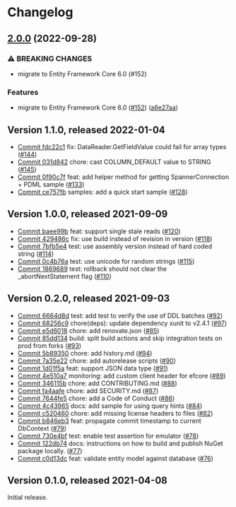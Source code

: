 # Changelog

## [2.0.0](https://github.com/googleapis/dotnet-spanner-entity-framework/compare/Google.Cloud.EntityFrameworkCore.Spanner-1.1.0...Google.Cloud.EntityFrameworkCore.Spanner-2.0.0) (2022-09-28)


### ⚠ BREAKING CHANGES

* migrate to Entity Framework Core 6.0 (#152)

### Features

* migrate to Entity Framework Core 6.0 ([#152](https://github.com/googleapis/dotnet-spanner-entity-framework/issues/152)) ([a6e27aa](https://github.com/googleapis/dotnet-spanner-entity-framework/commit/a6e27aa25c9deeab7022284bb1a21e79976a54de))

## Version 1.1.0, released 2022-01-04

- [Commit fdc22c1](https://github.com/googleapis/dotnet-spanner-entity-framework/commit/fdc22c1) fix: DataReader.GetFieldValue<T> could fail for array types ([#144](https://github.com/googleapis/dotnet-spanner-entity-framework/pull/144))
- [Commit 031d842](https://github.com/googleapis/dotnet-spanner-entity-framework/commit/031d842) chore: cast COLUMN\_DEFAULT value to STRING ([#145](https://github.com/googleapis/dotnet-spanner-entity-framework/pull/145))
- [Commit 0f90c7f](https://github.com/googleapis/dotnet-spanner-entity-framework/commit/0f90c7f) feat: add helper method for getting SpannerConnection + PDML sample ([#133](https://github.com/googleapis/dotnet-spanner-entity-framework/pull/133))
- [Commit ce757fb](https://github.com/googleapis/dotnet-spanner-entity-framework/commit/ce757fb) samples: add a quick start sample ([#128](https://github.com/googleapis/dotnet-spanner-entity-framework/pull/128))

## Version 1.0.0, released 2021-09-09

- [Commit baee99b](https://github.com/googleapis/dotnet-spanner-entity-framework/commit/baee99b) feat: support single stale reads ([#120](https://github.com/googleapis/dotnet-spanner-entity-framework/pull/120))
- [Commit 429486c](https://github.com/googleapis/dotnet-spanner-entity-framework/commit/429486c) fix: use build instead of revision in version ([#118](https://github.com/googleapis/dotnet-spanner-entity-framework/pull/118))
- [Commit 7bfb5e4](https://github.com/googleapis/dotnet-spanner-entity-framework/commit/7bfb5e4) test: use assembly version instead of hard coded string ([#114](https://github.com/googleapis/dotnet-spanner-entity-framework/pull/114))
- [Commit 0c4b76a](https://github.com/googleapis/dotnet-spanner-entity-framework/commit/0c4b76a) test: use unicode for random strings ([#115](https://github.com/googleapis/dotnet-spanner-entity-framework/pull/115))
- [Commit 1869689](https://github.com/googleapis/dotnet-spanner-entity-framework/commit/1869689) test: rollback should not clear the \_abortNextStatement flag ([#110](https://github.com/googleapis/dotnet-spanner-entity-framework/pull/110))

## Version 0.2.0, released 2021-09-03

- [Commit 6664d8d](https://github.com/googleapis/dotnet-spanner-entity-framework/commit/6664d8d) test: add test to verify the use of DDL batches ([#92](https://github.com/googleapis/dotnet-spanner-entity-framework/pull/92))
- [Commit 68256c9](https://github.com/googleapis/dotnet-spanner-entity-framework/commit/68256c9) chore(deps): update dependency xunit to v2.4.1 ([#97](https://github.com/googleapis/dotnet-spanner-entity-framework/pull/97))
- [Commit e5d6018](https://github.com/googleapis/dotnet-spanner-entity-framework/commit/e5d6018) chore: add renovate.json ([#85](https://github.com/googleapis/dotnet-spanner-entity-framework/pull/85))
- [Commit 85dd134](https://github.com/googleapis/dotnet-spanner-entity-framework/commit/85dd134) build: split build actions and skip integration tests on prod from forks ([#93](https://github.com/googleapis/dotnet-spanner-entity-framework/pull/93))
- [Commit 5b89350](https://github.com/googleapis/dotnet-spanner-entity-framework/commit/5b89350) chore: add history.md ([#94](https://github.com/googleapis/dotnet-spanner-entity-framework/pull/94))
- [Commit 7a35e22](https://github.com/googleapis/dotnet-spanner-entity-framework/commit/7a35e22) chore: add autorelease scripts ([#90](https://github.com/googleapis/dotnet-spanner-entity-framework/pull/90))
- [Commit 1d01f5a](https://github.com/googleapis/dotnet-spanner-entity-framework/commit/1d01f5a) feat: support JSON data type ([#91](https://github.com/googleapis/dotnet-spanner-entity-framework/pull/91))
- [Commit 4e510a7](https://github.com/googleapis/dotnet-spanner-entity-framework/commit/4e510a7) monitoring: add custom client header for efcore ([#89](https://github.com/googleapis/dotnet-spanner-entity-framework/pull/89))
- [Commit 346115b](https://github.com/googleapis/dotnet-spanner-entity-framework/commit/346115b) chore: add CONTRIBUTING.md ([#88](https://github.com/googleapis/dotnet-spanner-entity-framework/pull/88))
- [Commit fa4aafe](https://github.com/googleapis/dotnet-spanner-entity-framework/commit/fa4aafe) chore: add SECURITY.md ([#87](https://github.com/googleapis/dotnet-spanner-entity-framework/pull/87))
- [Commit 7644fe5](https://github.com/googleapis/dotnet-spanner-entity-framework/commit/7644fe5) chore: add a Code of Conduct ([#86](https://github.com/googleapis/dotnet-spanner-entity-framework/pull/86))
- [Commit 4c43965](https://github.com/googleapis/dotnet-spanner-entity-framework/commit/4c43965) docs: add sample for using query hints ([#84](https://github.com/googleapis/dotnet-spanner-entity-framework/pull/84))
- [Commit c520460](https://github.com/googleapis/dotnet-spanner-entity-framework/commit/c520460) chore: add missing license headers to files ([#82](https://github.com/googleapis/dotnet-spanner-entity-framework/pull/82))
- [Commit b846eb3](https://github.com/googleapis/dotnet-spanner-entity-framework/commit/b846eb3) feat: propagate commit timestamp to current DbContext ([#79](https://github.com/googleapis/dotnet-spanner-entity-framework/pull/79))
- [Commit 730e4bf](https://github.com/googleapis/dotnet-spanner-entity-framework/commit/730e4bf) test: enable test assertion for emulator ([#78](https://github.com/googleapis/dotnet-spanner-entity-framework/pull/78))
- [Commit 122db74](https://github.com/googleapis/dotnet-spanner-entity-framework/commit/122db74) docs: instructions on how to build and publish NuGet package locally. ([#77](https://github.com/googleapis/dotnet-spanner-entity-framework/pull/77))
- [Commit c0d13dc](https://github.com/googleapis/dotnet-spanner-entity-framework/commit/c0d13dc) feat: validate entity model against database ([#76](https://github.com/googleapis/dotnet-spanner-entity-framework/pull/76))

## Version 0.1.0, released 2021-04-08

Initial release.
